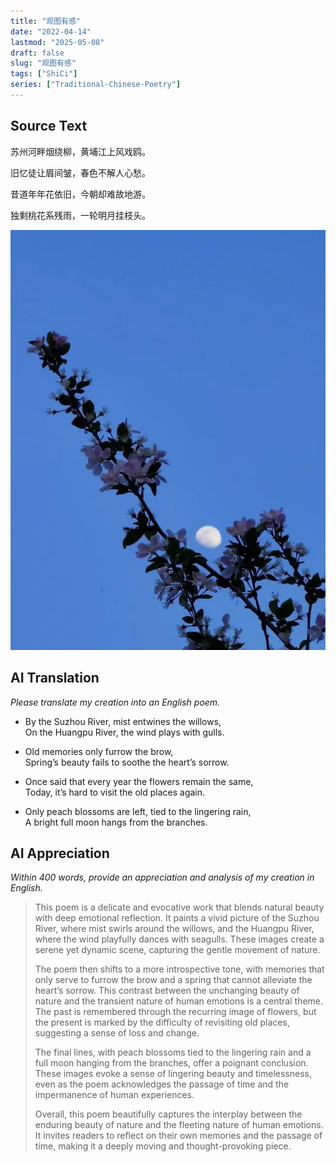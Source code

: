 ```yaml
---
title: "观图有感"
date: "2022-04-14"
lastmod: "2025-05-08"
draft: false
slug: "观图有感"
tags: ["ShiCi"]
series: ["Traditional-Chinese-Poetry"]
---
```


## Source Text

苏州河畔烟绕柳，黄埔江上风戏鸥。

旧忆徒让眉间皱，春色不解人心愁。

昔道年年花依旧，今朝却难故地游。

独剩桃花系残雨，一轮明月挂枝头。

![1](1.jpg)

## AI Translation

*Please translate my creation into an English poem.*

* By the Suzhou River, mist entwines the willows,  
  On the Huangpu River, the wind plays with gulls.  

* Old memories only furrow the brow,  
  Spring’s beauty fails to soothe the heart’s sorrow.  

* Once said that every year the flowers remain the same,  
  Today, it’s hard to visit the old places again.  

* Only peach blossoms are left, tied to the lingering rain,  
  A bright full moon hangs from the branches.

## AI Appreciation

*Within 400 words, provide an appreciation and analysis of my creation in English.*

> This poem is a delicate and evocative work that blends natural beauty with deep emotional reflection. It paints a vivid picture of the Suzhou River, where mist swirls around the willows, and the Huangpu River, where the wind playfully dances with seagulls. These images create a serene yet dynamic scene, capturing the gentle movement of nature.
>
> The poem then shifts to a more introspective tone, with memories that only serve to furrow the brow and a spring that cannot alleviate the heart’s sorrow. This contrast between the unchanging beauty of nature and the transient nature of human emotions is a central theme. The past is remembered through the recurring image of flowers, but the present is marked by the difficulty of revisiting old places, suggesting a sense of loss and change.
>
> The final lines, with peach blossoms tied to the lingering rain and a full moon hanging from the branches, offer a poignant conclusion. These images evoke a sense of lingering beauty and timelessness, even as the poem acknowledges the passage of time and the impermanence of human experiences.
>
> Overall, this poem beautifully captures the interplay between the enduring beauty of nature and the fleeting nature of human emotions. It invites readers to reflect on their own memories and the passage of time, making it a deeply moving and thought-provoking piece.
